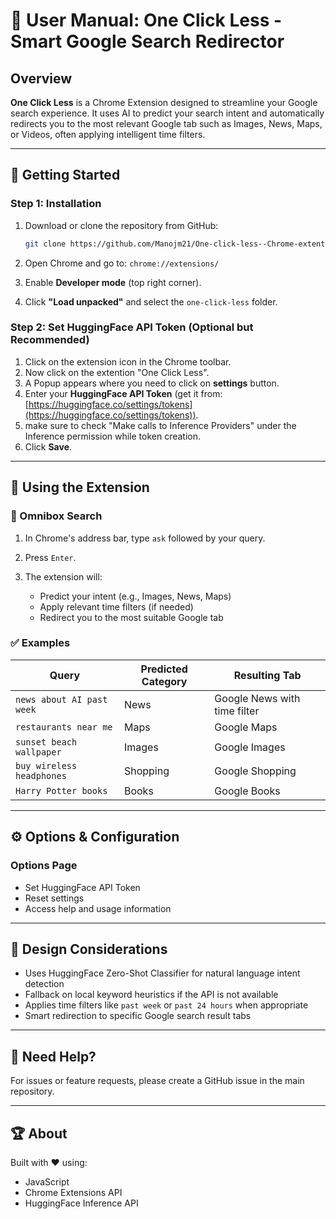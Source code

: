 # 📃 User Manual: One Click Less - Smart Google Search Redirector

## Overview

**One Click Less** is a Chrome Extension designed to streamline your Google search experience. It uses AI to predict your search intent and automatically redirects you to the most relevant Google tab such as Images, News, Maps, or Videos, often applying intelligent time filters.

---

## 🔑 Getting Started

### Step 1: Installation

1. Download or clone the repository from GitHub:

   ```bash
   git clone https://github.com/Manojm21/One-click-less--Chrome-extention.git
   ```
2. Open Chrome and go to: `chrome://extensions/`
3. Enable **Developer mode** (top right corner).
4. Click **"Load unpacked"** and select the `one-click-less` folder.


### Step 2: Set HuggingFace API Token (Optional but Recommended)

1. Click on the extension icon in the Chrome toolbar.
2. Now click on the extention "One Click Less".
3. A Popup appears where you need to click on **settings** button.
4. Enter your **HuggingFace API Token** (get it from: [https://huggingface.co/settings/tokens](https://huggingface.co/settings/tokens)).
5. make sure to check "Make calls to Inference Providers" under the Inference permission while token creation.
6. Click **Save**.

---

## 🔎 Using the Extension

### 🔑 Omnibox Search

1. In Chrome's address bar, type `ask` followed by your query.
2. Press `Enter`.
3. The extension will:

   * Predict your intent (e.g., Images, News, Maps)
   * Apply relevant time filters (if needed)
   * Redirect you to the most suitable Google tab

### ✅ Examples

| Query                     | Predicted Category | Resulting Tab   |
| ------------------------- | ------------------ | --------------- |
| `news about AI past week`   | News               | Google News with time filter     |
| `restaurants near me`     | Maps               | Google Maps     |
| `sunset beach wallpaper`  | Images             | Google Images   |
| `buy wireless headphones` | Shopping           | Google Shopping |
| `Harry Potter books`      | Books              | Google Books    |

---

## ⚙ Options & Configuration

### Options Page

* Set HuggingFace API Token
* Reset settings
* Access help and usage information

---

## 🎨 Design Considerations

* Uses HuggingFace Zero-Shot Classifier for natural language intent detection
* Fallback on local keyword heuristics if the API is not available
* Applies time filters like `past week` or `past 24 hours` when appropriate
* Smart redirection to specific Google search result tabs

---

## 🙋 Need Help?

For issues or feature requests, please create a GitHub issue in the main repository.

---

## 🏆 About

Built with ❤️ using:

* JavaScript
* Chrome Extensions API
* HuggingFace Inference API



